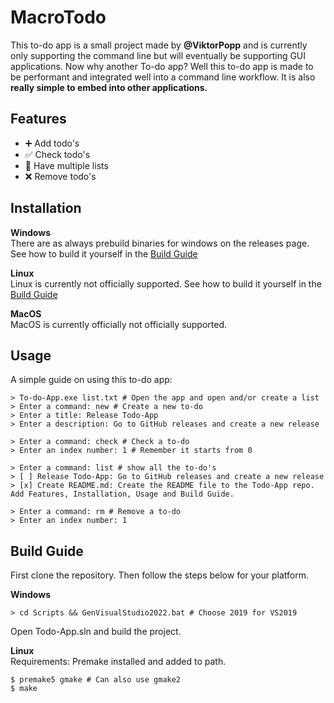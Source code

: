 # MacroTodo
This to-do app is a small project made by **@ViktorPopp** and is currently only supporting the command line but will eventually be supporting GUI applications. Now why another To-do app? Well this to-do app is made to be performant and integrated well into a command line workflow. It is also **really simple to embed into other applications.**

## Features
* ➕ Add todo's
* ✅ Check todo's
* 📄 Have multiple lists
* ❌ Remove todo's

## Installation
**Windows** <br>
There are as always prebuild binaries for windows on the releases page. See how to build it yourself in the [Build Guide](#build-guide) <br>

**Linux** <br>
Linux is currently not officially supported. See how to build it yourself in the [Build Guide](#build-guide) <br>

**MacOS** <br>
MacOS is currently officially not officially supported.

## Usage
A simple guide on using this to-do app:
```console
> To-do-App.exe list.txt # Open the app and open and/or create a list
> Enter a command: new # Create a new to-do
> Enter a title: Release Todo-App
> Enter a description: Go to GitHub releases and create a new release

> Enter a command: check # Check a to-do
> Enter an index number: 1 # Remember it starts from 0

> Enter a command: list # show all the to-do's
> [ ] Release Todo-App: Go to GitHub releases and create a new release
> [x] Create README.md: Create the README file to the Todo-App repo. Add Features, Installation, Usage and Build Guide.

> Enter a command: rm # Remove a to-do
> Enter an index number: 1
```

## Build Guide
First clone the repository. Then follow the steps below for your platform.

**Windows** <br>
```console
> cd Scripts && GenVisualStudio2022.bat # Choose 2019 for VS2019
```
Open Todo-App.sln and build the project.

**Linux** <br>
Requirements: Premake installed and added to path. <br>
```console
$ premake5 gmake # Can also use gmake2
$ make
```